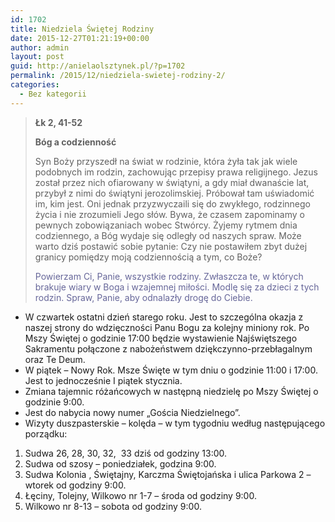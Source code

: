 ```yaml
---
id: 1702
title: Niedziela Świętej Rodziny
date: 2015-12-27T01:21:19+00:00
author: admin
layout: post
guid: http://anielaolsztynek.pl/?p=1702
permalink: /2015/12/niedziela-swietej-rodziny-2/
categories:
  - Bez kategorii
---
```

> **Łk 2, 41-52**
> 
> **Bóg a codzienność**
> 
> Syn Boży przyszedł na świat w rodzinie, która żyła tak jak wiele podobnych im rodzin, zachowując przepisy prawa religijnego. Jezus został przez nich ofiarowany w świątyni, a gdy miał dwanaście lat, przybył z nimi do świątyni jerozolimskiej. Próbował tam uświadomić im, kim jest. Oni jednak przyzwyczaili się do zwykłego, rodzinnego życia i nie zrozumieli Jego słów. Bywa, że czasem zapominamy o pewnych zobowiązaniach wobec Stwórcy. Żyjemy rytmem dnia codziennego, a Bóg wydaje się odległy od naszych spraw. Może warto dziś postawić sobie pytanie: Czy nie postawiłem zbyt dużej granicy pomiędzy moją codziennością a tym, co Boże?
> 
> <span style="color: #666699;">Powierzam Ci, Panie, wszystkie rodziny. Zwłaszcza te, w których brakuje wiary w Boga i wzajemnej miłości. Modlę się za dzieci z tych rodzin. Spraw, Panie, aby odnalazły drogę do Ciebie.</span>

  * W czwartek ostatni dzień starego roku. Jest to szczególna okazja z naszej strony do wdzięczności Panu Bogu za kolejny miniony rok. Po Mszy Świętej o godzinie 17:00 będzie wystawienie Najświętszego Sakramentu połączone z nabożeństwem dziękczynno-przebłagalnym oraz Te Deum.
  * W piątek &#8211; Nowy Rok. Msze Święte w tym dniu o godzinie 11:00 i 17:00. Jest to jednocześnie I piątek stycznia.
  * Zmiana tajemnic różańcowych w następną niedzielę po Mszy Świętej o godzinie 9:00.
  * Jest do nabycia nowy numer &#8222;Gościa Niedzielnego&#8221;.
  * Wizyty duszpasterskie &#8211; kolęda &#8211; w tym tygodniu według następującego porządku:

<span style="font-size: 16px;"></p> 

<ol>
  <li>
    Sudwa 26, 28, 30, 32,  33 dziś od godziny 13:00.
  </li>
  <li>
    Sudwa od szosy &#8211; poniedziałek, godzina 9:00.
  </li>
  <li>
    Sudwa Kolonia , Świętajny, Karczma Świętojańska i ulica Parkowa 2 &#8211; wtorek od godziny 9:00.
  </li>
  <li>
    Łęciny, Tolejny, Wilkowo nr 1-7 &#8211; środa od godziny 9:00.
  </li>
  <li>
    Wilkowo nr 8-13 &#8211; sobota od godziny 9:00.
  </li>
</ol>

<p>
  </span>
</p>
